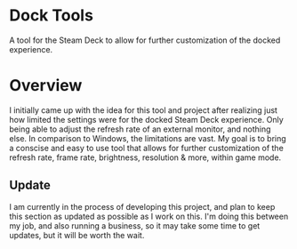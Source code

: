 # Dock Tools
A tool for the Steam Deck to allow for further customization of the docked experience.

# Overview
I initially came up with the idea for this tool and project after realizing just how limited the settings were for the docked Steam Deck experience. Only being able to adjust the refresh rate of an external monitor, and nothing else. In comparison to Windows, the limitations are vast. My goal is to bring a conscise and easy to use tool that allows for further customization of the refresh rate, frame rate, brightness, resolution & more, within game mode.

## Update
I am currently in the process of developing this project, and plan to keep this section as updated as possible as I work on this. I'm doing this between my job, and also running a business, so it may take some time to get updates, but it will be worth the wait.
